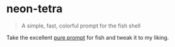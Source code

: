 # neon-tetra

> A simple, fast, colorful prompt for the fish shell

Take the excellent [pure prompt][pure] for fish and tweak it to my liking.

[pure]: https://github.com/pure-fish/pure
